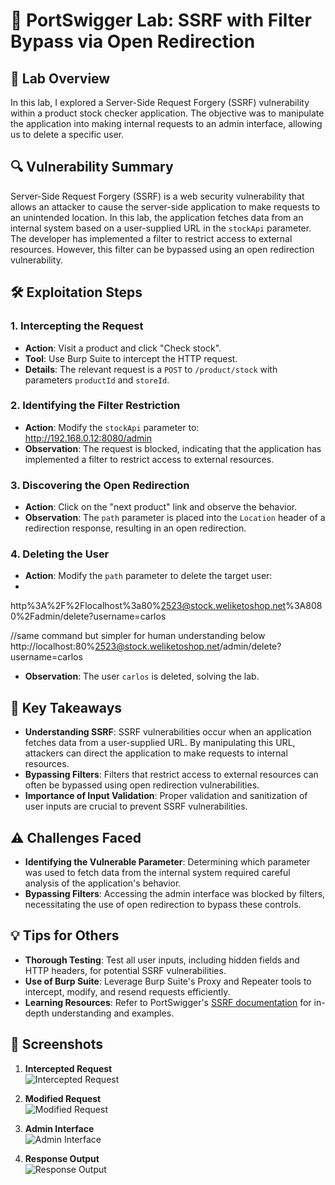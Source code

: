 # 🧪 PortSwigger Lab: SSRF with Filter Bypass via Open Redirection

## 🎯 Lab Overview

In this lab, I explored a Server-Side Request Forgery (SSRF) vulnerability within a product stock checker application. The objective was to manipulate the application into making internal requests to an admin interface, allowing us to delete a specific user.

## 🔍 Vulnerability Summary

Server-Side Request Forgery (SSRF) is a web security vulnerability that allows an attacker to cause the server-side application to make requests to an unintended location. In this lab, the application fetches data from an internal system based on a user-supplied URL in the `stockApi` parameter. The developer has implemented a filter to restrict access to external resources. However, this filter can be bypassed using an open redirection vulnerability.

## 🛠️ Exploitation Steps

### 1. Intercepting the Request

- **Action**: Visit a product and click "Check stock".
- **Tool**: Use Burp Suite to intercept the HTTP request.
- **Details**: The relevant request is a `POST` to `/product/stock` with parameters `productId` and `storeId`.

### 2. Identifying the Filter Restriction

- **Action**: Modify the `stockApi` parameter to:
    http://192.168.0.12:8080/admin
- **Observation**: The request is blocked, indicating that the application has implemented a filter to restrict access to external resources.

### 3. Discovering the Open Redirection

- **Action**: Click on the "next product" link and observe the behavior.
- **Observation**: The `path` parameter is placed into the `Location` header of a redirection response, resulting in an open redirection.

### 4. Deleting the User
- **Action**: Modify the `path` parameter to delete the target user:
-                 
http%3A%2F%2Flocalhost%3a80%2523@stock.weliketoshop.net%3A8080%2Fadmin/delete?username=carlos

//same command but simpler for human understanding below
http://localhost:80%2523@stock.weliketoshop.net/admin/delete?username=carlos
- **Observation**: The user `carlos` is deleted, solving the lab.

## 🧠 Key Takeaways

- **Understanding SSRF**: SSRF vulnerabilities occur when an application fetches data from a user-supplied URL. By manipulating this URL, attackers can direct the application to make requests to internal resources.
- **Bypassing Filters**: Filters that restrict access to external resources can often be bypassed using open redirection vulnerabilities.
- **Importance of Input Validation**: Proper validation and sanitization of user inputs are crucial to prevent SSRF vulnerabilities.

## ⚠️ Challenges Faced

- **Identifying the Vulnerable Parameter**: Determining which parameter was used to fetch data from the internal system required careful analysis of the application's behavior.
- **Bypassing Filters**: Accessing the admin interface was blocked by filters, necessitating the use of open redirection to bypass these controls.

## 💡 Tips for Others

- **Thorough Testing**: Test all user inputs, including hidden fields and HTTP headers, for potential SSRF vulnerabilities.
- **Use of Burp Suite**: Leverage Burp Suite's Proxy and Repeater tools to intercept, modify, and resend requests efficiently.
- **Learning Resources**: Refer to PortSwigger's [SSRF documentation](https://portswigger.net/web-security/ssrf) for in-depth understanding and examples.

## 📸 Screenshots

1. **Intercepted Request**  
 ![Intercepted Request](path/to/intercepted_request.png)

2. **Modified Request**  
 ![Modified Request](path/to/modified_request.png)

3. **Admin Interface**  
 ![Admin Interface](path/to/admin_interface.png)

4. **Response Output**  
 ![Response Output](path/to/response_output.png)
